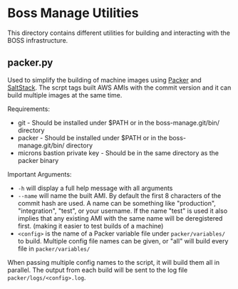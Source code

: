 Boss Manage Utilities
=====

This directory contains different utilities for building and interacting with
the BOSS infrastructure.

packer.py
---------
Used to simplify the building of machine images using [Packer](https://www.packer.io/)
and [SaltStack](http://saltstack.com/). The scrpt tags built AWS AMIs with the commit
version and it can build multiple images at the same time.

Requirements:

* git - Should be installed under $PATH or in the boss-manage.git/bin/ directory
* packer - Should be installed under $PATH or in the boss-manage.git/bin/ directory
* microns bastion private key - Should be in the same directory as the packer binary

Important Arguments:

* `-h` will display a full help message with all arguments
* `--name` will name the built AMI. By default the first 8 characters of the
  commit hash are used. A name can be something like "production", "integration",
  "test", or your username. If the name "test" is used it also implies that any
  existing AMI with the same name will be deregistered first. (making it easier
  to test builds of a machine)
* `<config>` is the name of a Packer variable file under `packer/variables/` to
  build. Multiple config file names can be given, or "all" will build every file
  in `packer/variables/`

When passing multiple config names to the script, it will build them all in
parallel. The output from each build will be sent to the log file `packer/logs/<config>.log`.